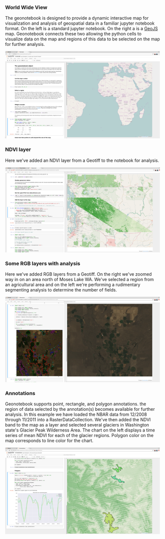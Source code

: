 ### World Wide View
The geonotebook is designed to provide a dynamic interactive map for visualization and analysis of geospatial data in a familiar jupyter notebook format. On the left is a standard jupyter notebook. On the right a is a [GeoJS](http://opengeoscience.github.io/geojs/examples/index.html) map. Geonotebook connects these two allowing the python cells to visualize data on the map and regions of this data to be selected on the map for further analysis. 

![geonotebook](geonotebook.png)

### NDVI layer 
Here we've added an NDVI layer from a Geotiff to the notebook for analysis.


![ndvi](ndvi.png)


### Some RGB layers with analysis
Here we've added RGB layers from a Geotiff. On the right we've zoomed way in on an area north of Moses Lake WA. We've selected a region from an agricultural area and on the left we're performing a rudimentary segmenting analysis to determine the number of fields.


![contour](contour.png)


### Annotations
Geonotebook supports point, rectangle,  and polygon annotations. the region of data selected by the annotation(s) becomes available for further analysis.  In this example we have loaded the NBAR data from 12/2008 through 11/2011 into a RasterDataCollection.  We've then added the NDVI band to the map as a layer and selected several glaciers in Washington state's  Glacier Peak Wilderness Area. The chart on the left displays a time series of mean NDVI for each of the glacier regions. Polygon color on the map corresponds to line color for the chart.

![polygons](polygon_annotations.png)
